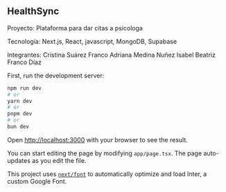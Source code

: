 ## HealthSync
Proyecto: Plataforma para dar citas a psicologa

Tecnología: Next.js, React, javascript, MongoDB, Supabase

Integrantes:
Cristina Suárez Franco
Adriana Medina Nuñez
Isabel Beatriz Franco Díaz 



First, run the development server:

```bash
npm run dev
# or
yarn dev
# or
pnpm dev
# or
bun dev
```

Open [http://localhost:3000](http://localhost:3000) with your browser to see the result.

You can start editing the page by modifying `app/page.tsx`. The page auto-updates as you edit the file.

This project uses [`next/font`](https://nextjs.org/docs/basic-features/font-optimization) to automatically optimize and load Inter, a custom Google Font.